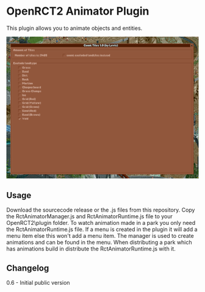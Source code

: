 # OpenRCT2 Animator Plugin

This plugin allows you to animate objects and entities.

![Screenshot](https://github.com/autosysops/OpenRCT2TileCounter/raw/main/screenshot.png "Screenshot")

## Usage

Download the sourcecode release or the .js files from this repository.
Copy the RctAnimatorManager.js and RctAnimatorRuntime.js file to your OpenRCT2\plugin folder.
To watch animation made in a park you only need the RctAnimatorRuntime.js file. If a menu is created in the plugin it will add a menu item else this won't add a menu item.
The manager is used to create animations and can be found in the menu.
When distributing a park which has animations build in distribute the RctAnimatorRuntime.js with it.

## Changelog

0.6 - Initial public version
